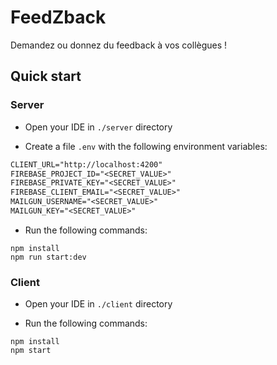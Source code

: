 # FeedZback

Demandez ou donnez du feedback à vos collègues !

## Quick start

### Server

- Open your IDE in `./server` directory

- Create a file `.env` with the following environment variables:

```txt
CLIENT_URL="http://localhost:4200"
FIREBASE_PROJECT_ID="<SECRET_VALUE>"
FIREBASE_PRIVATE_KEY="<SECRET_VALUE>"
FIREBASE_CLIENT_EMAIL="<SECRET_VALUE>"
MAILGUN_USERNAME="<SECRET_VALUE>"
MAILGUN_KEY="<SECRET_VALUE>"
```

- Run the following commands:

```shell
npm install
npm run start:dev
```

### Client

- Open your IDE in `./client` directory

- Run the following commands:

```shell
npm install
npm start
```
